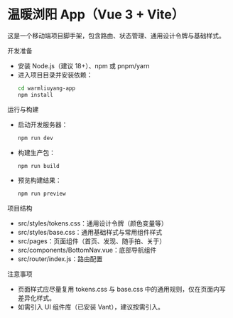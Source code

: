 # 温暖浏阳 App（Vue 3 + Vite）

这是一个移动端项目脚手架，包含路由、状态管理、通用设计令牌与基础样式。

开发准备
- 安装 Node.js（建议 18+）、npm 或 pnpm/yarn
- 进入项目目录并安装依赖：
  ```bash
  cd warmliuyang-app
  npm install
  ```

运行与构建
- 启动开发服务器：
  ```bash
  npm run dev
  ```
- 构建生产包：
  ```bash
  npm run build
  ```
- 预览构建结果：
  ```bash
  npm run preview
  ```

项目结构
- src/styles/tokens.css：通用设计令牌（颜色变量等）
- src/styles/base.css：通用基础样式与常用组件样式
- src/pages：页面组件（首页、发现、随手拍、关于）
- src/components/BottomNav.vue：底部导航组件
- src/router/index.js：路由配置

注意事项
- 页面样式应尽量复用 tokens.css 与 base.css 中的通用规则，仅在页面内写差异化样式。
- 如需引入 UI 组件库（已安装 Vant），建议按需引入。